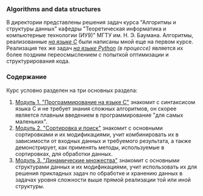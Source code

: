 ### Algorithms and data structures
В директории представлены решения задач курса "Алгоритмы и структуры данных" кафедры "Теоретическая информатика и компьютерные технологии (ИУ9)" МГТУ им. Н. Э. Баумана. Алгоритмы, реализованные [_на языке C_](./C/) были написаны мной еще на первом курсе. Реализация тех же задач [_на языке Python_](./Python) _(в процессе)_ является их более поздним переосмыслением с попыткой оптимизации и структурирования кода. 

### Содержание
Курс условно разделен на три основных раздела:
1. [Модуль 1. "Программирование на языке С"](./C/Module%201) знакомит с синтаксисом языка C и не требует знания сложных алгоритмов, он скорее является плавным введением в программирование "для самых маленьких".
2. [Модуль 2. "Сортировка и поиск"](./C/Module%202)  знакомит с основными сортировками и их модификациями, учит комбинировать их в зависимости от входных данных и требуемого результата, а также демонстрирует, как применять методы, используемые в сортировках, для обработки данных.
3. [Модуль 3. "Динамические множества"](./C/Module%203) знакомит с основными структурами данных и их модификациями, учит использовать их для решения прикладных задач по обработке и хранению данных в задачах уровня сложности выше прямой реализации той или иной структуры.